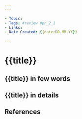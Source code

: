 ```yaml
---
---

- Topic:
- Tags: #review #pn_2_1
- Links:
- Date Created: {{date:DD-MM-YY}}

---
```


# {{title}}

## {{title}} in few words

## {{title}} in details

## References
